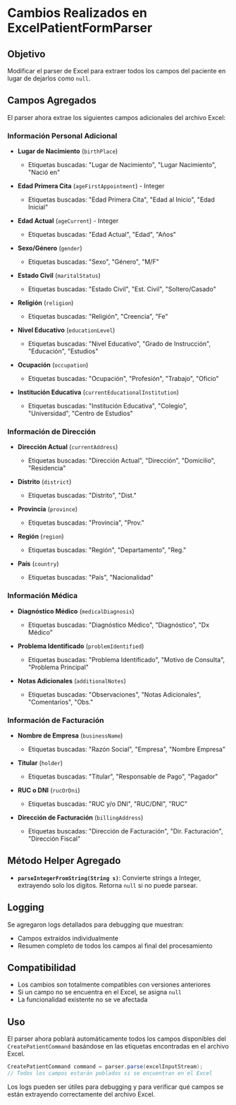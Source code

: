 # Cambios Realizados en ExcelPatientFormParser

## Objetivo
Modificar el parser de Excel para extraer todos los campos del paciente en lugar de dejarlos como `null`.

## Campos Agregados
El parser ahora extrae los siguientes campos adicionales del archivo Excel:

### Información Personal Adicional
- **Lugar de Nacimiento** (`birthPlace`)
  - Etiquetas buscadas: "Lugar de Nacimiento", "Lugar Nacimiento", "Nació en"
  
- **Edad Primera Cita** (`ageFirstAppointment`) - Integer
  - Etiquetas buscadas: "Edad Primera Cita", "Edad al Inicio", "Edad Inicial"
  
- **Edad Actual** (`ageCurrent`) - Integer
  - Etiquetas buscadas: "Edad Actual", "Edad", "Años"
  
- **Sexo/Género** (`gender`)
  - Etiquetas buscadas: "Sexo", "Género", "M/F"
  
- **Estado Civil** (`maritalStatus`)
  - Etiquetas buscadas: "Estado Civil", "Est. Civil", "Soltero/Casado"
  
- **Religión** (`religion`)
  - Etiquetas buscadas: "Religión", "Creencia", "Fe"
  
- **Nivel Educativo** (`educationLevel`)
  - Etiquetas buscadas: "Nivel Educativo", "Grado de Instrucción", "Educación", "Estudios"
  
- **Ocupación** (`occupation`)
  - Etiquetas buscadas: "Ocupación", "Profesión", "Trabajo", "Oficio"
  
- **Institución Educativa** (`currentEducationalInstitution`)
  - Etiquetas buscadas: "Institución Educativa", "Colegio", "Universidad", "Centro de Estudios"

### Información de Dirección
- **Dirección Actual** (`currentAddress`)
  - Etiquetas buscadas: "Dirección Actual", "Dirección", "Domicilio", "Residencia"
  
- **Distrito** (`district`)
  - Etiquetas buscadas: "Distrito", "Dist."
  
- **Provincia** (`province`)
  - Etiquetas buscadas: "Provincia", "Prov."
  
- **Región** (`region`)
  - Etiquetas buscadas: "Región", "Departamento", "Reg."
  
- **País** (`country`)
  - Etiquetas buscadas: "País", "Nacionalidad"

### Información Médica
- **Diagnóstico Médico** (`medicalDiagnosis`)
  - Etiquetas buscadas: "Diagnóstico Médico", "Diagnóstico", "Dx Médico"
  
- **Problema Identificado** (`problemIdentified`)
  - Etiquetas buscadas: "Problema Identificado", "Motivo de Consulta", "Problema Principal"
  
- **Notas Adicionales** (`additionalNotes`)
  - Etiquetas buscadas: "Observaciones", "Notas Adicionales", "Comentarios", "Obs."

### Información de Facturación
- **Nombre de Empresa** (`businessName`)
  - Etiquetas buscadas: "Razón Social", "Empresa", "Nombre Empresa"
  
- **Titular** (`holder`)
  - Etiquetas buscadas: "Titular", "Responsable de Pago", "Pagador"
  
- **RUC o DNI** (`rucOrDni`)
  - Etiquetas buscadas: "RUC y/o DNI", "RUC/DNI", "RUC"
  
- **Dirección de Facturación** (`billingAddress`)
  - Etiquetas buscadas: "Dirección de Facturación", "Dir. Facturación", "Dirección Fiscal"

## Método Helper Agregado
- **`parseIntegerFromString(String s)`**: Convierte strings a Integer, extrayendo solo los dígitos. Retorna `null` si no puede parsear.

## Logging
Se agregaron logs detallados para debugging que muestran:
- Campos extraídos individualmente
- Resumen completo de todos los campos al final del procesamiento

## Compatibilidad
- Los cambios son totalmente compatibles con versiones anteriores
- Si un campo no se encuentra en el Excel, se asigna `null`
- La funcionalidad existente no se ve afectada

## Uso
El parser ahora poblará automáticamente todos los campos disponibles del `CreatePatientCommand` basándose en las etiquetas encontradas en el archivo Excel.

```java
CreatePatientCommand command = parser.parse(excelInputStream);
// Todos los campos estarán poblados si se encuentran en el Excel
```

Los logs pueden ser útiles para debugging y para verificar qué campos se están extrayendo correctamente del archivo Excel.